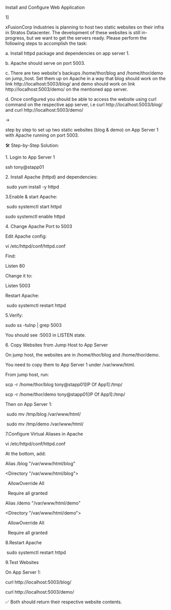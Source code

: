 Install and Configure Web Application



1]

xFusionCorp Industries is planning to host two static websites on their infra in Stratos Datacenter. The development of these websites is still in-progress, but we want to get the servers ready. Please perform the following steps to accomplish the task:





a. Install httpd package and dependencies on app server 1.



b. Apache should serve on port 5003.



c. There are two website's backups /home/thor/blog and /home/thor/demo on jump\_host. Set them up on Apache in a way that blog should work on the link http://localhost:5003/blog/ and demo should work on link http://localhost:5003/demo/ on the mentioned app server.



d. Once configured you should be able to access the website using curl command on the respective app server, i.e curl http://localhost:5003/blog/ and curl http://localhost:5003/demo/



->



step by step to set up two static websites (blog \& demo) on App Server 1 with Apache running on port 5003.



🛠 Step-by-Step Solution:

1\. Login to App Server 1

ssh tony@stapp01





2\. Install Apache (httpd) and dependencies:

&nbsp;sudo yum install -y httpd





3.Enable \& start Apache:

&nbsp;sudo systemctl start httpd

sudo systemctl enable httpd





4\. Change Apache Port to 5003

Edit Apache config:

vi /etc/httpd/conf/httpd.conf



Find:

Listen 80



Change it to:

Listen 5003



Restart Apache:

&nbsp;sudo systemctl restart httpd





5.Verify:

sudo ss -tulnp | grep 5003



You should see :5003 in LISTEN state.





6\. Copy Websites from Jump Host to App Server

On jump host, the websites are in /home/thor/blog and /home/thor/demo.

You need to copy them to App Server 1 under /var/www/html.



From jump host, run:

scp -r /home/thor/blog tony@stapp01\[IP Of App1]:/tmp/

scp -r /home/thor/demo tony@stapp01\[IP Of App1]:/tmp/



Then on App Server 1:

&nbsp;sudo mv /tmp/blog /var/www/html/

&nbsp;sudo mv /tmp/demo /var/www/html/





7.Configure Virtual Aliases in Apache

vi /etc/httpd/conf/httpd.conf



At the bottom, add:

Alias /blog "/var/www/html/blog"

<Directory "/var/www/html/blog">

&nbsp;   AllowOverride All

&nbsp;   Require all granted

</Directory>



Alias /demo "/var/www/html/demo"

<Directory "/var/www/html/demo">

&nbsp;   AllowOverride All

&nbsp;   Require all granted

</Directory>





8.Restart Apache

&nbsp;sudo systemctl restart httpd





9.Test Websites

On App Server 1:



curl http://localhost:5003/blog/

curl http://localhost:5003/demo/



✅ Both should return their respective website contents.



